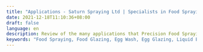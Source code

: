 ```yaml
---
title: "Applications - Saturn Spraying Ltd | Specialists in Food Spraying Technology"
date: 2021-12-18T11:10:36+08:00
draft: false
language: en
description: Review of the many applications that Precision Food Spraying Technology offers.
keywords: "Food Spraying, Food Glazing, Egg Wash, Egg Glazing, Liquid Egg, Precision Spraying"
---
```


